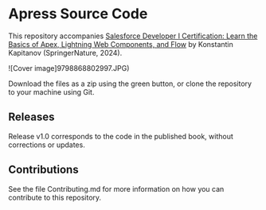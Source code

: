 # Apress Source Code

This repository accompanies [Salesforce Developer I Certification: Learn the Basics of Apex, Lightning Web Components, and Flow](https://www.link.springer.com/book/10.1007/9798868802997) by Konstantin Kapitanov (SpringerNature, 2024).

[comment]: #cover
![Cover image]9798868802997.JPG)

Download the files as a zip using the green button, or clone the repository to your machine using Git.

## Releases

Release v1.0 corresponds to the code in the published book, without corrections or updates.

## Contributions

See the file Contributing.md for more information on how you can contribute to this repository.